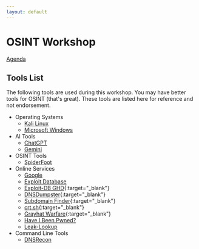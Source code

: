 ```yaml
---
layout: default
---
```


# OSINT Workshop
[Agenda](./index.md)

## Tools List

The following tools are used during this workshop. You may have better tools for OSINT (that's great). These tools are listed here for reference and not endorsement.

* Operating Systems
    * [Kali Linux](https://www.kali.org/)
    * [Microsoft Windows](https://www.microsoft.com/en-us/windows?r=1)
* AI Tools
    * [ChatGPT](https://chatgpt.com/)
    * [Gemini](https://gemini.google.com/app)
* OSINT Tools
    * [SpiderFoot](https://github.com/smicallef/spiderfoot)
* Online Services
    * [Google](https://google.com)
    * [Exploit Database](https://www.exploit-db.com/)
    * [Exploit-DB GHD](https://www.exploit-db.com/google-hacking-database){:target="_blank"}
    * [DNSDumpster](https://dnsdumpster.com/){:target="_blank"}
    * [Subdomain Finder](https://subdomainfinder.c99.nl/){:target="_blank"}
    * [crt.sh](https://crt.sh/){:target="_blank"}
    * [Grayhat Warfare](https://grayhatwarfare.com/){:target="_blank"}
    * [Have I Been Pwned?](https://haveibeenpwned.com/)
    * [Leak-Lookup](https://leak-lookup.com/)
* Command Line Tools
    * [DNSRecon](https://github.com/darkoperator/dnsrecon)